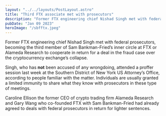 ```yaml
---
layout: "../../layouts/PostLayout.astro"
title: "Third FTX associate met with prosecutors"
description: "Former FTX engineering chief Nishad Singh met with federal prosecutors"
pubDate: "Jan 09 2023"
heroImage: "/sbfftx.jpeg"
---
```


Former FTX engineering chief Nishad Singh met with federal prosecutors, becoming the third member of Sam Bankman-Fried’s inner circle at FTX or Alameda Research to cooperate in return for a deal in the fraud case over the cryptocurrency exchange’s collapse.

Singh, who has **not** been accused of any wrongdoing, attended a proffer session last week at the Southern District of New York US Attorney’s Office, according to people familiar with the matter. Individuals are usually granted a limited immunity to share what they know with prosecutors in these type of meetings.

Caroline Ellison the former CEO of crypto trading firm Alameda Research and Gary Wang who co-founded FTX with Sam Bankman-Fried had already agreed to deals with federal prosecutors in return for lighter sentences.
